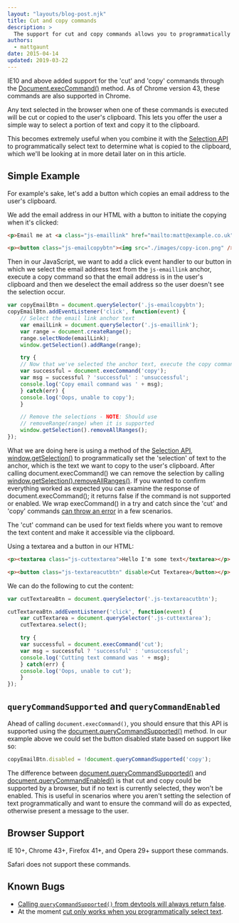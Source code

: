 ```yaml
---
layout: "layouts/blog-post.njk"
title: Cut and copy commands
description: >
  The support for cut and copy commands allows you to programmatically cut and copy selected text to the users clipboard.
authors:
  - mattgaunt
date: 2015-04-14
updated: 2019-03-22
---
```


IE10 and above added support for the 'cut' and 'copy' commands through the
[Document.execCommand()](https://developer.mozilla.org/docs/Web/API/Document/execCommand)
method. As of Chrome version 43, these commands are also supported in Chrome.

Any text selected in the browser when one of these commands is executed will be
cut or copied to the user's clipboard. This lets you offer the user a simple way
to select a portion of text and copy it to the clipboard.

This becomes extremely useful when you combine it with the [Selection
API](https://developer.mozilla.org/docs/Web/API/Selection) to
programmatically select text to determine what is copied to the clipboard, which
we'll be looking at in more detail later on in this article.

## Simple Example

For example's sake, let's add a button which copies an email address to the
user's clipboard.

We add the email address in our HTML with a button to initiate the copying when it's clicked:

```html
<p>Email me at <a class="js-emaillink" href="mailto:matt@example.co.uk">matt@example.co.uk</a></p>

<p><button class="js-emailcopybtn"><img src="./images/copy-icon.png" /></button></p>
```


Then in our JavaScript, we want to add a click event handler to our button in
which we select the email address text from the `js-emaillink` anchor, execute a copy
command so that the email address is in the user's clipboard and then we
deselect the email address so the user doesn't see the selection occur.


```js
var copyEmailBtn = document.querySelector('.js-emailcopybtn');
copyEmailBtn.addEventListener('click', function(event) {
    // Select the email link anchor text
    var emailLink = document.querySelector('.js-emaillink');
    var range = document.createRange();
    range.selectNode(emailLink);
    window.getSelection().addRange(range);

    try {
    // Now that we've selected the anchor text, execute the copy command
    var successful = document.execCommand('copy');
    var msg = successful ? 'successful' : 'unsuccessful';
    console.log('Copy email command was ' + msg);
    } catch(err) {
    console.log('Oops, unable to copy');
    }

    // Remove the selections - NOTE: Should use
    // removeRange(range) when it is supported
    window.getSelection().removeAllRanges();
});
```


What we are doing here is using a method of the [Selection
API](https://developer.mozilla.org/docs/Web/API/Selection),
[window.getSelection()](https://developer.mozilla.org/docs/Web/API/Window/getSelection)
to programmatically set the 'selection' of text to the anchor, which is the text we
want to copy to the user's clipboard. After calling document.execCommand() we
can remove the selection by calling
[window.getSelection().removeAllRanges()](https://developer.mozilla.org/docs/Web/API/Selection/removeAllRanges).
If you wanted to confirm everything worked as expected you can examine the
response of document.execCommand(); it returns false if the command is not
supported or enabled. We wrap execCommand() in a try and catch since the 'cut'
and 'copy' commands [can throw an
error](https://dvcs.w3.org/hg/editing/raw-file/tip/editing.html#the-copy-command)
in a few scenarios.

The 'cut' command can be used for text fields where you want to remove the text
content and make it accessible via the clipboard.

Using a textarea and a button in our HTML:


```html
<p><textarea class="js-cuttextarea">Hello I'm some text</textarea></p>

<p><button class="js-textareacutbtn" disable>Cut Textarea</button></p>
```


We can do the following to cut the content:


```js
var cutTextareaBtn = document.querySelector('.js-textareacutbtn');

cutTextareaBtn.addEventListener('click', function(event) {
    var cutTextarea = document.querySelector('.js-cuttextarea');
    cutTextarea.select();

    try {
    var successful = document.execCommand('cut');
    var msg = successful ? 'successful' : 'unsuccessful';
    console.log('Cutting text command was ' + msg);
    } catch(err) {
    console.log('Oops, unable to cut');
    }
});
```

## `queryCommandSupported` and `queryCommandEnabled`

Ahead of calling `document.execCommand()`, you should ensure that this API is
supported using the
[document.queryCommandSupported()](https://developer.mozilla.org/docs/Web/API/Document/queryCommandSupported)
method. In our example above we could set the button disabled state based on
support like so:


```js
copyEmailBtn.disabled = !document.queryCommandSupported('copy');
```


The difference between
[document.queryCommandSupported()](https://dvcs.w3.org/hg/editing/raw-file/tip/editing.html#querycommandsupported())
and
[document.queryCommandEnabled()](https://dvcs.w3.org/hg/editing/raw-file/tip/editing.html#querycommandenabled())
is that cut and copy could be supported by a browser, but if no text is currently selected, they won't be enabled. This is useful in scenarios where you aren't
setting the selection of text programmatically and want to ensure the command
will do as expected, otherwise present a message to the user.

## Browser Support

IE 10+, Chrome 43+, Firefox 41+, and Opera 29+ support these commands.

Safari does not support these commands.

## Known Bugs

* [Calling `queryCommandSupported()` from devtools will always return
  false](https://bugs.chromium.org/p/chromium/issues/detail?id=475868).
* At the moment [cut only works when you programmatically select
  text](https://bugs.chromium.org/p/chromium/issues/detail?id=476848).


